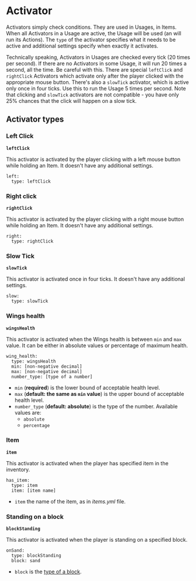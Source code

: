 # Activator

Activators simply check conditions. They are used in Usages, in Items. When all Activators in a Usage are active, the Usage will be used (an will run its Actions). The `type` of the activator specifies what it needs to be active and additional settings specify when exactly it activates.

Technically speaking, Activators in Usages are checked every tick (20 times per second). If there are no Activators in some Usage, it will run 20 times a second, all the time. Be careful with this. There are special `leftClick` and `rightClick` Activators which activate only after the player clicked with the appropriate mouse button. There's also a `slowTick` activator, which is active only once in four ticks. Use this to run the Usage 5 times per second. Note that clicking and `slowTick` activators are not compatible - you have only 25% chances that the click will happen on a slow tick.

## Activator types

### Left Click

**`leftClick`**

This activator is activated by the player clicking with a left mouse button while holding an Item. It doesn't have any additional settings.

```
left:
  type: leftClick
```

### Right click

**`rightClick`**

This activator is activated by the player clicking with a right mouse button while holding an Item. It doesn't have any additional settings.

```
right:
  type: rightClick
```

### Slow Tick

**`slowTick`**

This activator is activated once in four ticks. It doesn't have any additional settings.

```
slow:
  type: slowTick
```

### Wings health

**`wingsHealth`**

This activator is activated when the Wings health is between `min` and `max` value. It can be either in absolute values or percentage of maximum health.

```
wing_health:
  type: wingsHealth
  min: [non-negative decimal]
  max: [non-negative decimal]
  number_type: [type of a number]
```

* `min` (**required**) is the lower bound of acceptable health level.
* `max` (**default: the same as `min` value**) is the upper bound of acceptable health level.
* `number_type` (**default: absolute**) is the type of the number. Available values are:
    * `absolute`
    * `percentage`

### Item

**`item`**

This activator is activated when the player has specified item in the inventory.

```
has_item:
  type: item
  item: [item name]
```

* `item` the name of the item, as in _items.yml_ file.

### Standing on a block

**`blockStanding`**

This activator is activated when the player is standing on a specified block.

```
onSand:
  type: blockStanding
  block: sand
```

* `block` is the [type of a block](https://hub.spigotmc.org/javadocs/spigot/org/bukkit/Material.html).
